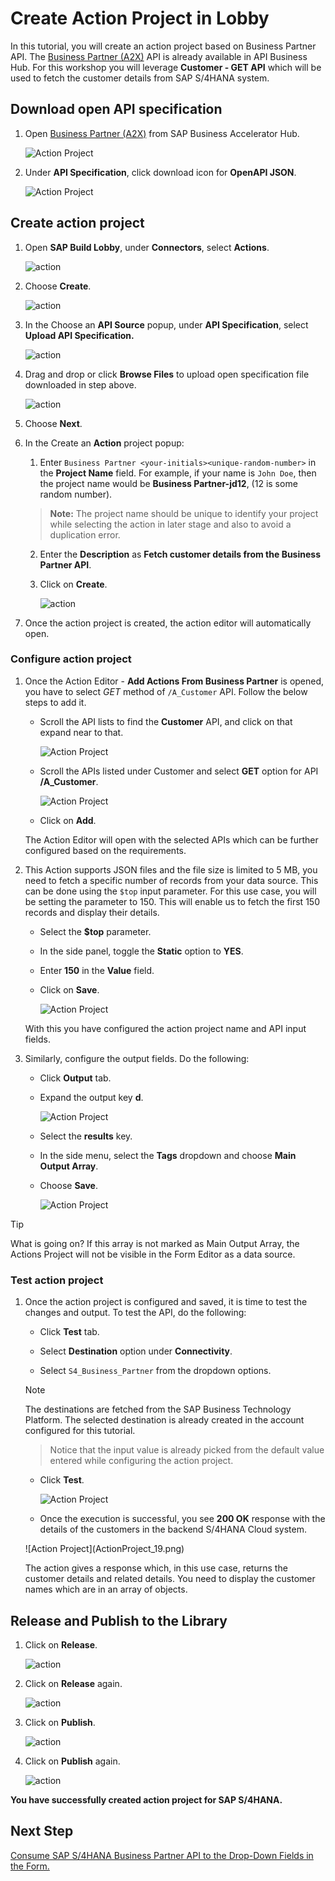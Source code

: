 # Create Action Project in Lobby

In this tutorial, you will create an action project based on Business Partner API. The [Business Partner (A2X)](https://api.sap.com/api/API_BUSINESS_PARTNER/overview) API is already available in API Business Hub. For this workshop you will leverage **Customer - GET API** which will be used to fetch the customer details from SAP S/4HANA system.

## Download open API specification

1. Open [Business Partner (A2X)](https://api.sap.com/api/API_BUSINESS_PARTNER/overview) from SAP Business Accelerator Hub.

    ![Action Project](./images/createactions4hana/api-spec-path.png)

2. Under **API Specification**, click download icon for **OpenAPI JSON**.

    ![Action Project](./images/createactions4hana/download-json.png)

## Create action project

1. Open **SAP Build Lobby**, under **Connectors**, select **Actions**.

    ![action](./images/createaction/click_action.png)

2. Choose **Create**.

    ![action](./images/createaction/create_action.png)

3. In the Choose an **API Source** popup, under **API Specification**, select **Upload API Specification.**

    ![action](./images/createaction/upload_api.png)

4. Drag and drop or click **Browse Files** to upload open specification file downloaded in step above.

    ![action](./images/createactions4hana/upload-api.png)

5. Choose **Next**.

6. In the Create an **Action** project popup:

    1. Enter `Business Partner <your-initials><unique-random-number>` in the **Project Name** field. For example, if your name is `John Doe`, then the project name would be **Business Partner-jd12**, (12 is some random number).

    > **Note:** The project name should be unique to identify your project while selecting the action in later stage and also to avoid a duplication error.

    2. Enter the **Description** as **Fetch customer details from the Business Partner API**. 

    3. Click on **Create**.

        ![action](./images/createactions4hana/create-action.png)

7. Once the action project is created, the action editor will automatically open. 

### Configure action project

1. Once the Action Editor - **Add Actions From Business Partner** is opened, you have to select *GET* method of `/A_Customer` API. Follow the below steps to add it.

    - Scroll the API lists to find the **Customer** API, and click on that expand near to that.

        ![Action Project](./images/createactions4hana/customer.png)

    - Scroll the APIs listed under Customer and select **GET** option for API **/A_Customer**.

        ![Action Project](./images/createactions4hana/customer-api.png)

    - Click on **Add**.

    The Action Editor will open with the selected APIs which can be further configured based on the requirements.

2. This Action supports JSON files and the file size is limited to 5 MB, you need to fetch a specific number of records from your data source. This can be done using the `$top` input parameter. For this use case, you will be setting the parameter to 150. This will enable us to fetch the first 150 records and display their details. 

    - Select the **$top** parameter.

    - In the side panel, toggle the **Static** option to **YES**.

    - Enter **150** in the **Value** field.

    - Click on **Save**.

        ![Action Project](./images/createactions4hana/topupdate.png)

    With this you have configured the action project name and API input fields.


3. Similarly, configure the output fields. Do the following:

    - Click **Output** tab.

    - Expand the output key **d**.

        ![Action Project](./images/createactions4hana/outputd.png)

    - Select the **results** key.

    - In the side menu, select the **Tags** dropdown and choose **Main Output Array**.

    - Choose **Save**.

        ![Action Project](./images/createactions4hana/mainoutputarray.png)

> [!Tip] 
> What is going on?
> If this array is not marked as Main Output Array, the Actions Project will not be visible in the Form Editor as a data source.

### Test action project

1. Once the action project is configured and saved, it is time to test the changes and output. To test the API, do the following:

    - Click **Test** tab.

    - Select **Destination** option under **Connectivity**.

    - Select `S4_Business_Partner` from the dropdown options.

    > [!Note]
    > The destinations are fetched from the SAP Business Technology Platform. The selected destination is already created in the account configured for this tutorial.

    > Notice that the input value is already picked from the default value entered while configuring the action project.

    - Click **Test**.

        ![Action Project](ActionProject_18.png)

    - Once the execution is successful, you see **200 OK** response with the details of the customers in the backend S/4HANA Cloud system.

    <!-- border -->![Action Project](ActionProject_19.png)

    The action gives a response which, in this use case, returns the customer details and related details. You need to display the customer names which are in an array of objects.

## Release and Publish to the Library

1. Click on **Release**.

    ![action](./images/createaction/release1.png)

2. Click on **Release** again.

    ![action](./images/createaction/release2.png)

3. Click on **Publish**.

    ![action](./images/createaction/publish0.png)

4. Click on **Publish** again.

    ![action](./images/createaction/publish.png)

**You have successfully created action project for SAP S/4HANA.**

## Next Step

[Consume SAP S/4HANA Business Partner API to the Drop-Down Fields in the Form.](./s4hana/README.md)
